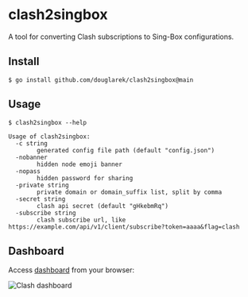 # clash2singbox

A tool for converting Clash subscriptions to Sing-Box configurations.

## Install

```
$ go install github.com/douglarek/clash2singbox@main
```

## Usage

```
$ clash2singbox --help

Usage of clash2singbox:
  -c string
        generated config file path (default "config.json")
  -nobanner
        hidden node emoji banner
  -nopass
        hidden password for sharing
  -private string
        private domain or domain_suffix list, split by comma
  -secret string
        clash api secret (default "gHkebmRq")
  -subscribe string
        clash subscribe url, like https://example.com/api/v1/client/subscribe?token=aaaa&flag=clash
```

## Dashboard

Access [dashboard](https://yacd.metacubex.one/) from your browser:

![Clash dashboard](https://i.imgur.com/o80w60C.png)
